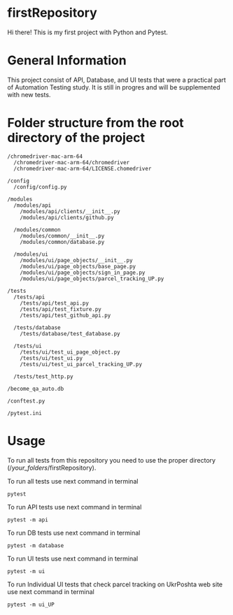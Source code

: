# firstRepository
Hi there! This is my first project with Python and Pytest.
# General Information
This project consist of API, Database, and UI tests that were a practical part of Automation Testing study.
It is still in progres and will be supplemented with new tests.
# Folder structure from the root directory of the project
```
/chromedriver-mac-arm-64
  /chromedriver-mac-arm-64/chromedriver
  /chromedriver-mac-arm-64/LICENSE.chomedriver
  
/config
  /config/config.py

/modules
  /modules/api
    /modules/api/clients/__init__.py
    /modules/api/clients/github.py

  /modules/common
    /modules/common/__init__.py
    /modules/common/database.py

  /modules/ui
    /modules/ui/page_objects/__init__.py
    /modules/ui/page_objects/base_page.py
    /modules/ui/page_objects/sign_in_page.py
    /modules/ui/page_objects/parcel_tracking_UP.py

/tests
  /tests/api
    /tests/api/test_api.py
    /tests/api/test_fixture.py
    /tests/api/test_github_api.py

  /tests/database
    /tests/database/test_database.py

  /tests/ui
    /tests/ui/test_ui_page_object.py
    /tests/ui/test_ui.py
    /tests/ui/test_ui_parcel_tracking_UP.py

  /tests/test_http.py
    
/become_qa_auto.db

/conftest.py

/pytest.ini
```
# Usage
To run all tests from this repository you need to use the proper directory (/*your_folders*/firstRepository). 

To run all tests use next command in terminal
```
pytest
```
To run API tests use next command in terminal
```
pytest -m api
```
To run DB tests use next command in terminal
```
pytest -m database
```
To run UI tests use next command in terminal
```
pytest -m ui
```
To run Individual UI tests that check parcel tracking on UkrPoshta web site use next command in terminal
```
pytest -m ui_UP
```


